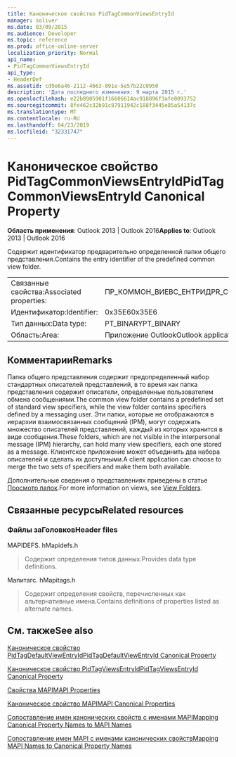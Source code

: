 ```yaml
---
title: Каноническое свойство PidTagCommonViewsEntryId
manager: soliver
ms.date: 03/09/2015
ms.audience: Developer
ms.topic: reference
ms.prod: office-online-server
localization_priority: Normal
api_name:
- PidTagCommonViewsEntryId
api_type:
- HeaderDef
ms.assetid: cd9e6a46-2112-4663-891e-5e57b22c0950
description: 'Дата последнего изменения: 9 марта 2015 г.'
ms.openlocfilehash: e22b8905901f16606614ac918896f3afe0093752
ms.sourcegitcommit: 8fe462c32b91c87911942c188f3445e85a54137c
ms.translationtype: MT
ms.contentlocale: ru-RU
ms.lasthandoff: 04/23/2019
ms.locfileid: "32331747"
---
```

# <a name="pidtagcommonviewsentryid-canonical-property"></a><span data-ttu-id="4d68a-103">Каноническое свойство PidTagCommonViewsEntryId</span><span class="sxs-lookup"><span data-stu-id="4d68a-103">PidTagCommonViewsEntryId Canonical Property</span></span>

  
  
<span data-ttu-id="4d68a-104">**Область применения**: Outlook 2013 | Outlook 2016</span><span class="sxs-lookup"><span data-stu-id="4d68a-104">**Applies to**: Outlook 2013 | Outlook 2016</span></span> 
  
<span data-ttu-id="4d68a-105">Содержит идентификатор предварительно определенной папки общего представления.</span><span class="sxs-lookup"><span data-stu-id="4d68a-105">Contains the entry identifier of the predefined common view folder.</span></span> 
  
|||
|:-----|:-----|
|<span data-ttu-id="4d68a-106">Связанные свойства:</span><span class="sxs-lookup"><span data-stu-id="4d68a-106">Associated properties:</span></span>  <br/> |<span data-ttu-id="4d68a-107">ПР_КОММОН_ВИЕВС_ЕНТРИД</span><span class="sxs-lookup"><span data-stu-id="4d68a-107">PR_COMMON_VIEWS_ENTRYID</span></span>  <br/> |
|<span data-ttu-id="4d68a-108">Идентификатор:</span><span class="sxs-lookup"><span data-stu-id="4d68a-108">Identifier:</span></span>  <br/> |<span data-ttu-id="4d68a-109">0x35E6</span><span class="sxs-lookup"><span data-stu-id="4d68a-109">0x35E6</span></span>  <br/> |
|<span data-ttu-id="4d68a-110">Тип данных:</span><span class="sxs-lookup"><span data-stu-id="4d68a-110">Data type:</span></span>  <br/> |<span data-ttu-id="4d68a-111">PT_BINARY</span><span class="sxs-lookup"><span data-stu-id="4d68a-111">PT_BINARY</span></span>  <br/> |
|<span data-ttu-id="4d68a-112">Область:</span><span class="sxs-lookup"><span data-stu-id="4d68a-112">Area:</span></span>  <br/> |<span data-ttu-id="4d68a-113">Приложение Outlook</span><span class="sxs-lookup"><span data-stu-id="4d68a-113">Outlook application</span></span>  <br/> |
   
## <a name="remarks"></a><span data-ttu-id="4d68a-114">Комментарии</span><span class="sxs-lookup"><span data-stu-id="4d68a-114">Remarks</span></span>

<span data-ttu-id="4d68a-115">Папка общего представления содержит предопределенный набор стандартных описателей представлений, в то время как папка представления содержит описатели, определенные пользователем обмена сообщениями.</span><span class="sxs-lookup"><span data-stu-id="4d68a-115">The common view folder contains a predefined set of standard view specifiers, while the view folder contains specifiers defined by a messaging user.</span></span> <span data-ttu-id="4d68a-116">Эти папки, которые не отображаются в иерархии взаимосвязанных сообщений (IPM), могут содержать множество описателей представлений, каждый из которых хранится в виде сообщения.</span><span class="sxs-lookup"><span data-stu-id="4d68a-116">These folders, which are not visible in the interpersonal message (IPM) hierarchy, can hold many view specifiers, each one stored as a message.</span></span> <span data-ttu-id="4d68a-117">Клиентское приложение может объединить два набора описателей и сделать их доступными.</span><span class="sxs-lookup"><span data-stu-id="4d68a-117">A client application can choose to merge the two sets of specifiers and make them both available.</span></span> 
  
<span data-ttu-id="4d68a-118">Дополнительные сведения о представлениях приведены в статье [Просмотр папок](mapi-view-folders.md).</span><span class="sxs-lookup"><span data-stu-id="4d68a-118">For more information on views, see [View Folders](mapi-view-folders.md).</span></span>
  
## <a name="related-resources"></a><span data-ttu-id="4d68a-119">Связанные ресурсы</span><span class="sxs-lookup"><span data-stu-id="4d68a-119">Related resources</span></span>

### <a name="header-files"></a><span data-ttu-id="4d68a-120">Файлы заГоловков</span><span class="sxs-lookup"><span data-stu-id="4d68a-120">Header files</span></span>

<span data-ttu-id="4d68a-121">MAPIDEFS. h</span><span class="sxs-lookup"><span data-stu-id="4d68a-121">Mapidefs.h</span></span>
  
> <span data-ttu-id="4d68a-122">Содержит определения типов данных.</span><span class="sxs-lookup"><span data-stu-id="4d68a-122">Provides data type definitions.</span></span>
    
<span data-ttu-id="4d68a-123">Мапитагс. h</span><span class="sxs-lookup"><span data-stu-id="4d68a-123">Mapitags.h</span></span>
  
> <span data-ttu-id="4d68a-124">Содержит определения свойств, перечисленных как альтернативные имена.</span><span class="sxs-lookup"><span data-stu-id="4d68a-124">Contains definitions of properties listed as alternate names.</span></span>
    
## <a name="see-also"></a><span data-ttu-id="4d68a-125">См. также</span><span class="sxs-lookup"><span data-stu-id="4d68a-125">See also</span></span>



[<span data-ttu-id="4d68a-126">Каноническое свойство PidTagDefaultViewEntryId</span><span class="sxs-lookup"><span data-stu-id="4d68a-126">PidTagDefaultViewEntryId Canonical Property</span></span>](pidtagdefaultviewentryid-canonical-property.md)
  
[<span data-ttu-id="4d68a-127">Каноническое свойство PidTagViewsEntryId</span><span class="sxs-lookup"><span data-stu-id="4d68a-127">PidTagViewsEntryId Canonical Property</span></span>](pidtagviewsentryid-canonical-property.md)


[<span data-ttu-id="4d68a-128">Свойства MAPI</span><span class="sxs-lookup"><span data-stu-id="4d68a-128">MAPI Properties</span></span>](mapi-properties.md)
  
[<span data-ttu-id="4d68a-129">Каноническое свойство MAPI</span><span class="sxs-lookup"><span data-stu-id="4d68a-129">MAPI Canonical Properties</span></span>](mapi-canonical-properties.md)
  
[<span data-ttu-id="4d68a-130">Сопоставление имен канонических свойств с именами MAPI</span><span class="sxs-lookup"><span data-stu-id="4d68a-130">Mapping Canonical Property Names to MAPI Names</span></span>](mapping-canonical-property-names-to-mapi-names.md)
  
[<span data-ttu-id="4d68a-131">Сопоставление имен MAPI с именами канонических свойств</span><span class="sxs-lookup"><span data-stu-id="4d68a-131">Mapping MAPI Names to Canonical Property Names</span></span>](mapping-mapi-names-to-canonical-property-names.md)


